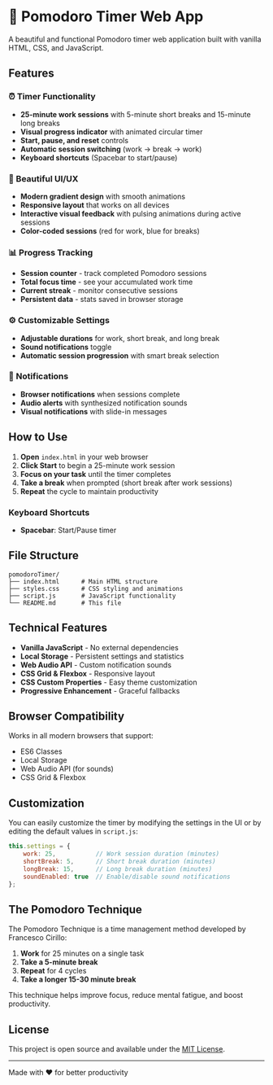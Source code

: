 # 🍅 Pomodoro Timer Web App

A beautiful and functional Pomodoro timer web application built with vanilla HTML, CSS, and JavaScript.

## Features

### ⏰ Timer Functionality
- **25-minute work sessions** with 5-minute short breaks and 15-minute long breaks
- **Visual progress indicator** with animated circular timer
- **Start, pause, and reset** controls
- **Automatic session switching** (work → break → work)
- **Keyboard shortcuts** (Spacebar to start/pause)

### 🎨 Beautiful UI/UX
- **Modern gradient design** with smooth animations
- **Responsive layout** that works on all devices
- **Interactive visual feedback** with pulsing animations during active sessions
- **Color-coded sessions** (red for work, blue for breaks)

### 📊 Progress Tracking
- **Session counter** - track completed Pomodoro sessions
- **Total focus time** - see your accumulated work time
- **Current streak** - monitor consecutive sessions
- **Persistent data** - stats saved in browser storage

### ⚙️ Customizable Settings
- **Adjustable durations** for work, short break, and long break
- **Sound notifications** toggle
- **Automatic session progression** with smart break selection

### 🔔 Notifications
- **Browser notifications** when sessions complete
- **Audio alerts** with synthesized notification sounds
- **Visual notifications** with slide-in messages

## How to Use

1. **Open** `index.html` in your web browser
2. **Click Start** to begin a 25-minute work session
3. **Focus on your task** until the timer completes
4. **Take a break** when prompted (short break after work sessions)
5. **Repeat** the cycle to maintain productivity

### Keyboard Shortcuts
- **Spacebar**: Start/Pause timer

## File Structure

```
pomodoroTimer/
├── index.html      # Main HTML structure
├── styles.css      # CSS styling and animations
├── script.js       # JavaScript functionality
└── README.md       # This file
```

## Technical Features

- **Vanilla JavaScript** - No external dependencies
- **Local Storage** - Persistent settings and statistics
- **Web Audio API** - Custom notification sounds
- **CSS Grid & Flexbox** - Responsive layout
- **CSS Custom Properties** - Easy theme customization
- **Progressive Enhancement** - Graceful fallbacks

## Browser Compatibility

Works in all modern browsers that support:
- ES6 Classes
- Local Storage
- Web Audio API (for sounds)
- CSS Grid & Flexbox

## Customization

You can easily customize the timer by modifying the settings in the UI or by editing the default values in `script.js`:

```javascript
this.settings = {
    work: 25,           // Work session duration (minutes)
    shortBreak: 5,      // Short break duration (minutes)
    longBreak: 15,      // Long break duration (minutes)
    soundEnabled: true  // Enable/disable sound notifications
};
```

## The Pomodoro Technique

The Pomodoro Technique is a time management method developed by Francesco Cirillo:

1. **Work** for 25 minutes on a single task
2. **Take a 5-minute break**
3. **Repeat** for 4 cycles
4. **Take a longer 15-30 minute break**

This technique helps improve focus, reduce mental fatigue, and boost productivity.

## License

This project is open source and available under the [MIT License](LICENSE).

---

Made with ❤️ for better productivity